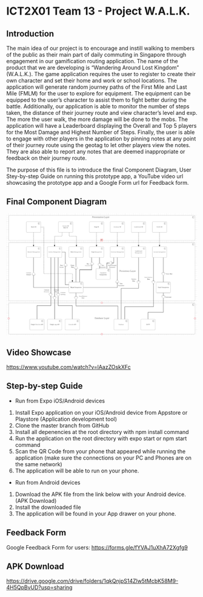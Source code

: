 # ICT2X01 Team 13 - Project W.A.L.K.

## Introduction

The main idea of our project is to encourage and instill walking to members of the public as their main part of daily commuting in Singapore through engagement in our gamification routing application. The name of the product that we are developing is “Wandering Around Lost Kingdom” (W.A.L.K.). The game application requires the user to register to create their own character and set their home and work or school locations. The application will generate random journey paths of the First Mile and Last Mile (FMLM) for the user to explore for equipment. The equipment can be equipped to the user’s character to assist them to fight better during the battle. Additionally, our application is able to monitor the number of steps taken, the distance of their journey route and view character’s level and exp. The more the user walk, the more damage will be done to the mobs. The application will have a Leaderboard displaying the Overall and Top 5 players for the Most Damage and Highest Number of Steps. Finally, the user is able to engage with other players in the application by pinning notes at any point of their journey route using the geotag to let other players view the notes. They are also able to report any notes that are deemed inappropriate or feedback on their journey route.

The purpose of this file is to introduce the final Component Diagram, User Stey-by-step Guide on running this prototype app, a YouTube video url showcasing the prototype app and a Google Form url for Feedback form.

## Final Component Diagram
![Component Diagram](readmeImage/UpdatedComponentDiagram.png)

## Video Showcase
https://www.youtube.com/watch?v=lAazZOskXFc

## Step-by-step Guide
- Run from Expo iOS/Android devices
1. Install Expo application on your iOS/Android device from Appstore or Playstore (Application development tool)
2. Clone the master branch from GitHub 
3. Install all depenencies at the root directory with npm install command
4. Run the application on the root directory with expo start or npm start command
5. Scan the QR Code from your phone that appeared while running the application
(make sure the connections on your PC and Phones are on the same network)
6. The application will be able to run on your phone. 

- Run from Android devices
1. Download the APK file from the link below with your Android device. (APK Download)
2. Install the downloaded file
3. The application will be found in your App drawer on your phone.

## Feedback Form

Google Feedback Form for users:
https://forms.gle/fYVAJ1uXhA72Xgfg9

## APK Download
https://drive.google.com/drive/folders/1qkQnjpS14Zlw5tMcbK58M9-4H5QpBvUD?usp=sharing
